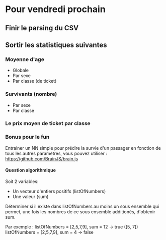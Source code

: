 # Pour vendredi prochain

## Finir le parsing du CSV

## Sortir les statistiques suivantes
### Moyenne d'age
- Globale
- Par sexe
- Par classe (de ticket)

### Survivants (nombre)
- Par sexe
- Par classe

### Le prix moyen de ticket par classe

### Bonus pour le fun
Entrainer un NN simple pour prédire la survie d'un passager en fonction de tous les autres paramètres, vous pouvez utiliser : https://github.com/BrainJS/brain.js


#### Question algorithmique
Soit 2 variables:
- Un vecteur d'entiers positifs (listOfNumbers)
- Une valeur (sum)

Déterminer si il existe dans listOfNumbers au moins un sous ensemble qui permet, une fois les nombres de ce sous ensemble additionés, d'obtenir sum.

Par exemple :
listOfNumbers = [2,5,7,9], sum = 12 -> true ([5, 7])
listOfNumbers = [2,5,7,9], sum = 4 -> false